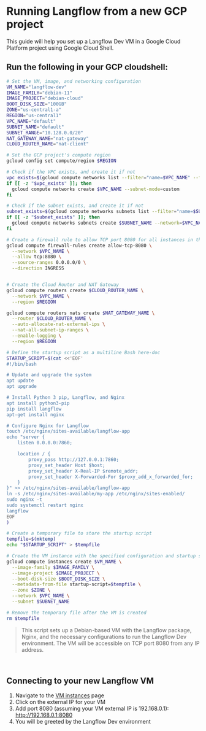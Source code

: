 # Running Langflow from a new GCP project
This guide will help you set up a Langflow Dev VM in a Google Cloud Platform project using Google Cloud Shell.


## Run the following in your GCP cloudshell:

```bash
# Set the VM, image, and networking configuration
VM_NAME="langflow-dev"
IMAGE_FAMILY="debian-11"
IMAGE_PROJECT="debian-cloud"
BOOT_DISK_SIZE="100GB"
ZONE="us-central1-a"
REGION="us-central1"
VPC_NAME="default"
SUBNET_NAME="default"
SUBNET_RANGE="10.128.0.0/20"
NAT_GATEWAY_NAME="nat-gateway"
CLOUD_ROUTER_NAME="nat-client"

# Set the GCP project's compute region
gcloud config set compute/region $REGION

# Check if the VPC exists, and create it if not
vpc_exists=$(gcloud compute networks list --filter="name=$VPC_NAME" --format="value(name)")
if [[ -z "$vpc_exists" ]]; then
  gcloud compute networks create $VPC_NAME --subnet-mode=custom
fi

# Check if the subnet exists, and create it if not
subnet_exists=$(gcloud compute networks subnets list --filter="name=$SUBNET_NAME AND region=$REGION" --format="value(name)")
if [[ -z "$subnet_exists" ]]; then
  gcloud compute networks subnets create $SUBNET_NAME --network=$VPC_NAME --region=$REGION --range=$SUBNET_RANGE
fi

# Create a firewall rule to allow TCP port 8080 for all instances in the VPC
gcloud compute firewall-rules create allow-tcp-8080 \
  --network $VPC_NAME \
  --allow tcp:8080 \
  --source-ranges 0.0.0.0/0 \
  --direction INGRESS


# Create the Cloud Router and NAT Gateway
gcloud compute routers create $CLOUD_ROUTER_NAME \
  --network $VPC_NAME \
  --region $REGION

gcloud compute routers nats create $NAT_GATEWAY_NAME \
  --router $CLOUD_ROUTER_NAME \
  --auto-allocate-nat-external-ips \
  --nat-all-subnet-ip-ranges \
  --enable-logging \
  --region $REGION

# Define the startup script as a multiline Bash here-doc
STARTUP_SCRIPT=$(cat <<'EOF'
#!/bin/bash

# Update and upgrade the system
apt update
apt upgrade

# Install Python 3 pip, Langflow, and Nginx
apt install python3-pip
pip install langflow
apt-get install nginx

# Configure Nginx for Langflow
touch /etc/nginx/sites-available/langflow-app
echo "server {
    listen 0.0.0.0:7860;

    location / {
        proxy_pass http://127.0.0.1:7860;
        proxy_set_header Host $host;
        proxy_set_header X-Real-IP $remote_addr;
        proxy_set_header X-Forwarded-For $proxy_add_x_forwarded_for;
    }
}" >> /etc/nginx/sites-available/langflow-app
ln -s /etc/nginx/sites-available/my-app /etc/nginx/sites-enabled/
sudo nginx -t
sudo systemctl restart nginx
langflow
EOF
)

# Create a temporary file to store the startup script
tempfile=$(mktemp)
echo "$STARTUP_SCRIPT" > $tempfile

# Create the VM instance with the specified configuration and startup script
gcloud compute instances create $VM_NAME \
  --image-family $IMAGE_FAMILY \
  --image-project $IMAGE_PROJECT \
  --boot-disk-size $BOOT_DISK_SIZE \
  --metadata-from-file startup-script=$tempfile \
  --zone $ZONE \
  --network $VPC_NAME \
  --subnet $SUBNET_NAME

# Remove the temporary file after the VM is created
rm $tempfile

```
> This script sets up a Debian-based VM with the Langflow package, Nginx, and the necessary configurations to run the Langflow Dev environment. The VM will be accessible on TCP port 8080 from any IP address.

<br>

## Connecting to your new Langflow VM
1. Navigate to the [VM instances](https://console.cloud.google.com/compute/instances) page
2. Click on the external IP for your VM
3. Add port 8080 (assuming your VM external IP is 192.168.0.1):
http://192.168.0.1:8080
4. You will be greeted by the Langflow Dev environment